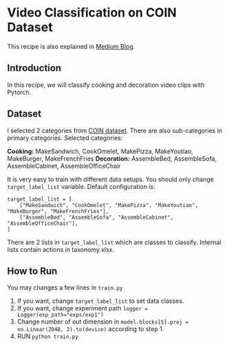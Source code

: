 # Video Classification on COIN Dataset
This recipe is also explained in [Medium Blog](https://medium.com/@yozkose3/video-classification-with-pytorch-9b7d76776881). 

## Introduction
In this recipe, we will classify cooking and decoration video clips with Pytorch.

## Dataset
I selected 2 categories from [COIN dataset](https://coin-dataset.github.io). There are also sub-categories in primary categories. Selected categories:

<b>Cooking:</b> MakeSandwich, CookOmelet, MakePizza, MakeYoutiao, MakeBurger, MakeFrenchFries
<b>Decoration:</b> AssembleBed, AssembleSofa, AssembleCabinet, AssembleOfficeChair

It is very easy to train with different data setups. You should only change `target_label_list` variable. Default configuration is:
```
target_label_list = [
    ["MakeSandwich", "CookOmelet", "MakePizza", "MakeYoutiao", "MakeBurger", "MakeFrenchFries"],
    ["AssembleBed", "AssembleSofa", "AssembleCabinet", "AssembleOfficeChair"],
]
```
There are 2 lists in `target_label_list` which are classes to classify. Internal lists contain actions in taxonomy.xlsx.


## How to Run
You may changes a few lines in `train.py`
1. If you want, change `target_label_list` to set data classes.
2. If you want, change experiment path `logger = Logger(exp_path="exps/exp1")`
3. Change number of out dimension in `model.blocks[5].proj = nn.Linear(2048, 2).to(device)` according to step 1.
4. RUN `python train.py`